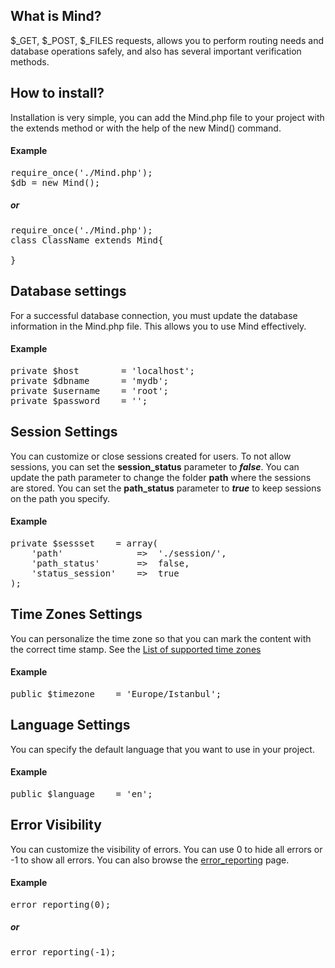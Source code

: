 <h2>What is Mind?</h2>
$_GET, $_POST, $_FILES requests, allows you to perform routing needs and database operations safely, and also has several important verification methods.
<h2>How to install?</h2>
Installation is very simple, you can add the Mind.php file to your project with the extends method or with the help of the new Mind() command.
<h4>Example</h4>
<pre>
require_once('./Mind.php');
$db = new Mind();
</pre>

<h5>or</h5>

<pre>
require_once('./Mind.php');
class ClassName extends Mind{

}
</pre>
<h2>Database settings</h2>
For a successful database connection, you must update the database information in the Mind.php file. This allows you to use Mind effectively.
<h4>Example</h4>
<pre>
private $host        = 'localhost';
private $dbname      = 'mydb';
private $username    = 'root';
private $password    = '';
</pre>
<h2>Session Settings</h2>
You can customize or close sessions created for users. To not allow sessions, you can set the <strong>session_status</strong> parameter to <strong><i>false</i></strong>. You can update the path parameter to change the folder <strong>path</strong> where the sessions are stored. You can set the <strong>path_status</strong> parameter to <strong><i>true</i></strong> to keep sessions on the path you specify.
<h4>Example</h4>
<pre>
private $sessset    = array(
    'path'              =>  './session/',
    'path_status'       =>  false,
    'status_session'    =>  true
);
</pre>
<h2>Time Zones Settings</h2>
You can personalize the time zone so that you can mark the content with the correct time stamp. See the <a target="_blank" href="https://secure.php.net/manual/en/timezones.php">List of supported time zones</a>
<h4>Example</h4>
<pre>
public $timezone    = 'Europe/Istanbul';
</pre>
<h2>Language Settings</h2>
You can specify the default language that you want to use in your project.
<h4>Example</h4>
<pre>
public $language    = 'en';
</pre>
<h2>Error Visibility</h2>
You can customize the visibility of errors. You can use 0 to hide all errors or -1 to show all errors. You can also browse the <a target="_blank" href="https://secure.php.net/manual/en/function.error-reporting.php">error_reporting</a> page.
<h4>Example</h4>
<pre>
error_reporting(0);
</pre>
<h5>or</h5>
<pre>
error_reporting(-1);
</pre>
